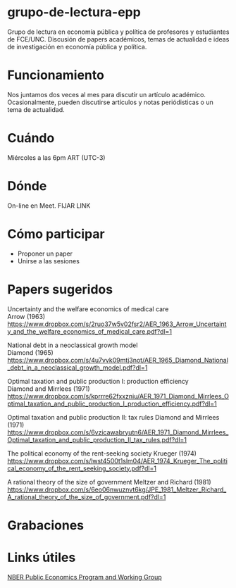 # grupo-de-lectura-epp
Grupo de lectura en economía pública y política de profesores y estudiantes de FCE/UNC. Discusión de papers académicos, temas de actualidad e ideas de investigación en economía pública y política. 

# Funcionamiento
Nos juntamos dos veces al mes para discutir un artículo académico. Ocasionalmente, pueden discutirse artículos y notas periódisticas o un tema de actualidad.  

# Cuándo
Miércoles a las 6pm ART (UTC-3)

# Dónde
On-line en Meet. FIJAR LINK

# Cómo participar
- Proponer un paper
- Unirse a las sesiones

# Papers sugeridos

Uncertainty and the welfare economics of medical care   
Arrow (1963)  
https://www.dropbox.com/s/2ruo37w5v02fsr2/AER_1963_Arrow_Uncertainty_and_the_welfare_economics_of_medical_care.pdf?dl=1  

National debt in a neoclassical growth model  
Diamond (1965)   
https://www.dropbox.com/s/4u7vvk09mtj3not/AER_1965_Diamond_National_debt_in_a_neoclassical_growth_model.pdf?dl=1  

Optimal taxation and public production I: production efficiency   
Diamond and Mirrlees (1971)  
https://www.dropbox.com/s/kprrre62fxxzniu/AER_1971_Diamond_Mirrlees_Optimal_taxation_and_public_production_I_production_efficiency.pdf?dl=1  

Optimal taxation and public production II: tax rules 
Diamond and Mirrlees (1971)  
https://www.dropbox.com/s/6vzicawabryutn6/AER_1971_Diamond_Mirrlees_Optimal_taxation_and_public_production_II_tax_rules.pdf?dl=1  

The political economy of the rent-seeking society 
Krueger (1974)  
https://www.dropbox.com/s/lwst4500t1slm04/AER_1974_Krueger_The_political_economy_of_the_rent_seeking_society.pdf?dl=1  

A rational theory of the size of government 
Meltzer and Richard (1981)  
https://www.dropbox.com/s/6eo06nwuznvt6kg/JPE_1981_Meltzer_Richard_A_rational_theory_of_the_size_of_government.pdf?dl=1  


# Grabaciones

# Links útiles

[NBER Public Economics Program and Working Group](https://www.nber.org/programs-projects/programs-working-groups/public-economics)  
